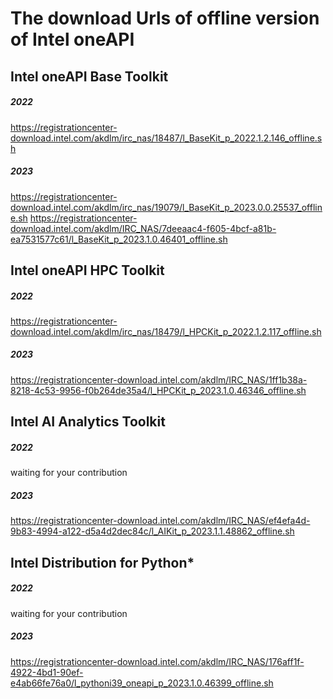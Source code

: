 # The download Urls of offline version of Intel oneAPI



## Intel oneAPI Base Toolkit 

##### 2022
https://registrationcenter-download.intel.com/akdlm/irc_nas/18487/l_BaseKit_p_2022.1.2.146_offline.sh

##### 2023
https://registrationcenter-download.intel.com/akdlm/irc_nas/19079/l_BaseKit_p_2023.0.0.25537_offline.sh
https://registrationcenter-download.intel.com/akdlm/IRC_NAS/7deeaac4-f605-4bcf-a81b-ea7531577c61/l_BaseKit_p_2023.1.0.46401_offline.sh



## Intel oneAPI HPC Toolkit 

##### 2022
https://registrationcenter-download.intel.com/akdlm/irc_nas/18479/l_HPCKit_p_2022.1.2.117_offline.sh

##### 2023
https://registrationcenter-download.intel.com/akdlm/IRC_NAS/1ff1b38a-8218-4c53-9956-f0b264de35a4/l_HPCKit_p_2023.1.0.46346_offline.sh



## Intel AI Analytics Toolkit

##### 2022
waiting for your contribution

##### 2023
https://registrationcenter-download.intel.com/akdlm/IRC_NAS/ef4efa4d-9b83-4994-a122-d5a4d2dec84c/l_AIKit_p_2023.1.1.48862_offline.sh



## Intel Distribution for Python*

##### 2022
waiting for your contribution

##### 2023
https://registrationcenter-download.intel.com/akdlm/IRC_NAS/176aff1f-4922-4bd1-90ef-e4ab66fe76a0/l_pythoni39_oneapi_p_2023.1.0.46399_offline.sh

